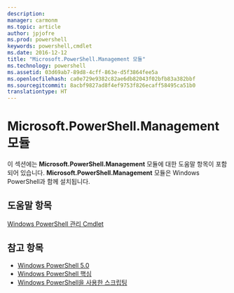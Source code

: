 ```yaml
---
description: 
manager: carmonm
ms.topic: article
author: jpjofre
ms.prod: powershell
keywords: powershell,cmdlet
ms.date: 2016-12-12
title: "Microsoft.PowerShell.Management 모듈"
ms.technology: powershell
ms.assetid: 03d69ab7-89d8-4cff-863e-d5f3864fee5a
ms.openlocfilehash: ca0e729e9382c82ae6db82043f02bfb83a382bbf
ms.sourcegitcommit: 8acbf9827ad8f4ef9753f826ecaff58495ca51b0
translationtype: HT
---
```

# <a name="microsoftpowershellmanagement-module"></a>Microsoft.PowerShell.Management 모듈
이 섹션에는 **Microsoft.PowerShell.Management** 모듈에 대한 도움말 항목이 포함되어 있습니다. **Microsoft.PowerShell.Management** 모듈은 Windows PowerShell과 함께 설치됩니다.

## <a name="help-topics"></a>도움말 항목
[Windows PowerShell 관리 Cmdlet](http://go.microsoft.com/fwlink/?LinkID=245862)

## <a name="see-also"></a>참고 항목
- [Windows PowerShell 5.0](Windows-PowerShell-5.0.md)
- [Windows PowerShell 핵심](https://technet.microsoft.com/en-us/library/4b75f1e4-f327-48f3-92ab-bf5435094d41)
- [Windows PowerShell을 사용한 스크립팅](../../getting-started/fundamental/Scripting-with-Windows-PowerShell.md)


